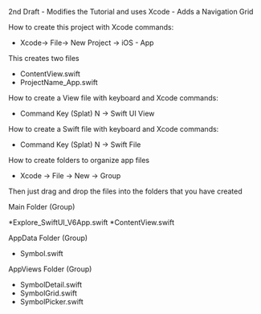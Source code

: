 2nd Draft - Modifies the Tutorial and uses Xcode - Adds a Navigation Grid

How to create this project with Xcode commands:

* Xcode-> File-> New Project -> iOS - App
  
This creates two files

* ContentView.swift
* ProjectName_App.swift
  
How to create a View file with keyboard and Xcode commands:

* Command Key (Splat) N -> Swift UI View
  
How to create a Swift file with keyboard and Xcode commands:

* Command Key (Splat) N -> Swift File
  
How to create folders to organize app files

* Xcode -> File -> New -> Group
  
Then just drag and drop the files into the folders that you have created

Main Folder (Group)

*Explore_SwiftUI_V6App.swift
*ContentView.swift

AppData Folder (Group)

* Symbol.swift
  
AppViews Folder (Group)

* SymbolDetail.swift
* SymbolGrid.swift
* SymbolPicker.swift
